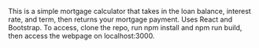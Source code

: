 This is a simple mortgage calculator that takes in the loan balance, interest rate, and term, then returns your mortgage payment. 
Uses React and Bootstrap. To access, clone the repo, run npm install and npm run build, then access the webpage on localhost:3000.